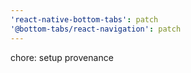 ```yaml
---
'react-native-bottom-tabs': patch
'@bottom-tabs/react-navigation': patch
---
```


chore: setup provenance
